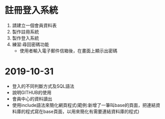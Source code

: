 # 註冊登入系統
1. 請建立一個會員資料表
2. 製作註冊系統
3. 製作登入系統
4. 練習:尋回密碼功能
    * 使用者輸入電子郵件信箱後，在畫面上顯示出密碼
# 2019-10-31
- 登入的不同判斷方式及SQL語法
- 說明GITHUB的使用
- 會員中心的資料讀出
- 使用include語法來簡化網頁程式(範例:新增了一筆叫base的頁面，把連結資料庫的程式寫在base頁面，以用來簡化有需要連結資料庫的程式)